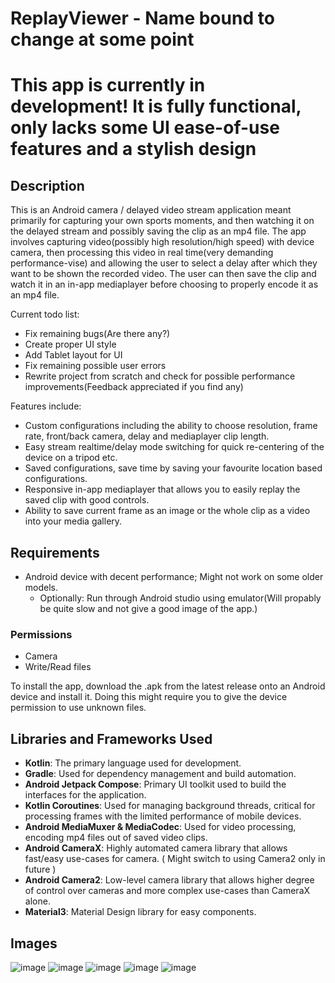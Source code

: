 # ReplayViewer - Name bound to change at some point

# This app is currently in development! It is fully functional, only lacks some UI ease-of-use features and a stylish design

## Description
This is an Android camera / delayed video stream application meant primarily for capturing your own sports moments, and then watching it on the delayed stream and possibly saving the clip as an mp4 file.
The app involves capturing video(possibly high resolution/high speed) with device camera, then processing this video in real time(very demanding performance-vise) and allowing the user to select a delay after which they want to be shown the recorded video. The user can then save the clip and watch it in an in-app mediaplayer before choosing to properly encode it as an mp4 file.

Current todo list:
- Fix remaining bugs(Are there any?)
- Create proper UI style
- Add Tablet layout for UI
- Fix remaining possible user errors
- Rewrite project from scratch and check for possible performance improvements(Feedback appreciated if you find any)

Features include:
- Custom configurations including the ability to choose resolution, frame rate, front/back camera, delay and mediaplayer clip length.
- Easy stream realtime/delay mode switching for quick re-centering of the device on a tripod etc.
- Saved configurations, save time by saving your favourite location based configurations.
- Responsive in-app mediaplayer that allows you to easily replay the saved clip with good controls.
- Ability to save current frame as an image or the whole clip as a video into your media gallery.


## Requirements
- Android device with decent performance; Might not work on some older models.
    - Optionally: Run through Android studio using emulator(Will propably be quite slow and not give a good image of the app.)

 ### Permissions
 - Camera
 - Write/Read files
 
To install the app, download the .apk from the latest release onto an Android device and install it. 
Doing this might require you to give the device permission to use unknown files.

## Libraries and Frameworks Used

- **Kotlin**: The primary language used for development.
- **Gradle**: Used for dependency management and build automation.
- **Android Jetpack Compose**: Primary UI toolkit used to build the interfaces for the application.
- **Kotlin Coroutines**: Used for managing background threads, critical for processing frames with the limited performance of mobile devices.
- **Android MediaMuxer & MediaCodec**: Used for video processing, encoding mp4 files out of saved video clips.
- **Android CameraX**: Highly automated camera library that allows fast/easy use-cases for camera. ( Might switch to using Camera2 only in future )
- **Android Camera2**: Low-level camera library that allows higher degree of control over cameras and more complex use-cases than CameraX alone.
- **Material3**: Material Design library for easy components.

## Images
![image](https://github.com/user-attachments/assets/469b9038-104a-427f-af18-63a364e43fa0)
![image](https://github.com/user-attachments/assets/cb21d9d0-2168-4a99-9d96-0002a0f1d47d)
![image](https://github.com/user-attachments/assets/6548315f-9c4e-4848-b799-9864c62785ab)
![image](https://github.com/user-attachments/assets/a1f50e4c-4ee3-4bae-891d-4e171c893373)
![image](https://github.com/user-attachments/assets/5836d98d-e5ed-487e-8146-f7358bf53740)




